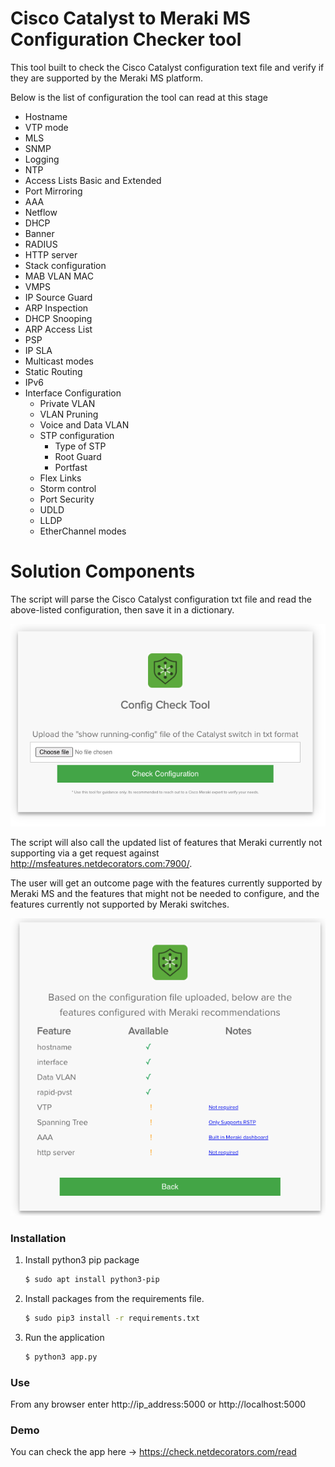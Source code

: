 # Cisco Catalyst to Meraki MS Configuration Checker tool
This tool built to check the Cisco Catalyst configuration text file and verify if they are supported by the Meraki MS platform.

Below is the list of configuration the tool can read at this stage
- Hostname
- VTP mode
- MLS
- SNMP
- Logging
- NTP
- Access Lists Basic and Extended
- Port Mirroring
- AAA
- Netflow
- DHCP
- Banner
- RADIUS
- HTTP server
- Stack configuration
- MAB VLAN MAC
- VMPS
- IP Source Guard
- ARP Inspection
- DHCP Snooping
- ARP Access List
- PSP
- IP SLA
- Multicast modes
- Static Routing
- IPv6
- Interface Configuration
	- Private VLAN
	- VLAN Pruning
	- Voice and Data VLAN
	- STP configuration
		- Type of STP
		- Root Guard
		- Portfast
	- Flex Links
	- Storm control
	- Port Security
	- UDLD
	- LLDP
	- EtherChannel modes

# Solution Components

<Put the photo of High Level Diagram>
  
The script will parse the Cisco Catalyst configuration txt file and read the above-listed configuration, then save it in a dictionary. 

![](static/Upload_Cat_Config_UI.png)
  
The script will also call the updated list of features that Meraki currently not supporting via a get request against http://msfeatures.netdecorators.com:7900/. 

The user will get an outcome page with the features currently supported by Meraki MS and the features that might not be needed to configure, and the features currently not supported by Meraki switches.

![](static/Sample_Check_Result_UI.png)


### Installation

1. Install python3 pip package
    ```bash
    $ sudo apt install python3-pip
    ```
2. Install packages from the requirements file.
    ```bash
   $ sudo pip3 install -r requirements.txt
    ```
3. Run the application 
    ```bash
   $ python3 app.py
    ```
    
### Use

From any browser enter http://ip_address:5000 or http://localhost:5000

### Demo

You can check the app here -> https://check.netdecorators.com/read
